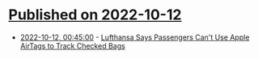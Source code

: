 # [Published on 2022-10-12](index.md)

* [2022-10-12, 00:45:00](https://mobile.slashdot.org/story/22/10/11/2332221/lufthansa-says-passengers-cant-use-apple-airtags-to-track-checked-bags?utm_source=rss1.0mainlinkanon&utm_medium=feed) - [Lufthansa Says Passengers Can't Use Apple AirTags to Track Checked Bags](https://mobile.slashdot.org/story/22/10/11/2332221/lufthansa-says-passengers-cant-use-apple-airtags-to-track-checked-bags?utm_source=rss1.0mainlinkanon&utm_medium=feed)
